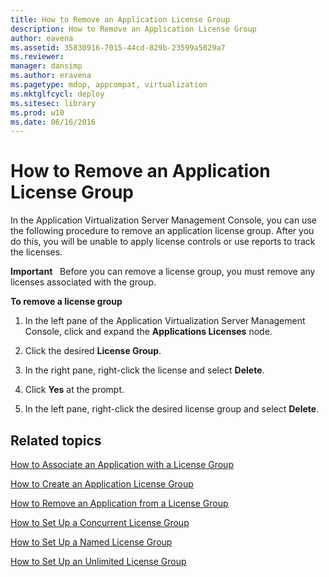 ```yaml
---
title: How to Remove an Application License Group
description: How to Remove an Application License Group
author: eavena
ms.assetid: 35830916-7015-44cd-829b-23599a5029a7
ms.reviewer: 
manager: dansimp
ms.author: eravena
ms.pagetype: mdop, appcompat, virtualization
ms.mktglfcycl: deploy
ms.sitesec: library
ms.prod: w10
ms.date: 06/16/2016
---
```



# How to Remove an Application License Group


In the Application Virtualization Server Management Console, you can use the following procedure to remove an application license group. After you do this, you will be unable to apply license controls or use reports to track the licenses.

**Important**  
Before you can remove a license group, you must remove any licenses associated with the group.

 

**To remove a license group**

1.  In the left pane of the Application Virtualization Server Management Console, click and expand the **Applications Licenses** node.

2.  Click the desired **License Group**.

3.  In the right pane, right-click the license and select **Delete**.

4.  Click **Yes** at the prompt.

5.  In the left pane, right-click the desired license group and select **Delete**.

## Related topics


[How to Associate an Application with a License Group](how-to-associate-an-application-with-a-license-group.md)

[How to Create an Application License Group](how-to-create-an-application-license-group.md)

[How to Remove an Application from a License Group](how-to-remove-an-application-from-a-license-group.md)

[How to Set Up a Concurrent License Group](how-to-set-up-a-concurrent-license-group.md)

[How to Set Up a Named License Group](how-to-set-up-a-named-license-group.md)

[How to Set Up an Unlimited License Group](how-to-set-up-an-unlimited-license-group.md)

 

 





